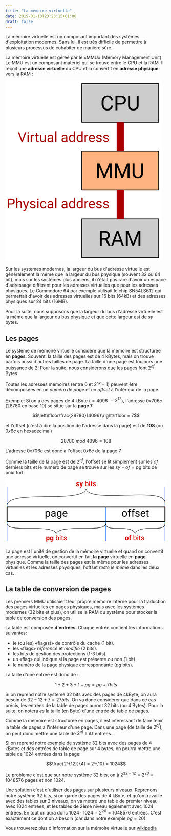 ```yaml
---
title: "La mémoire virtuelle"
date: 2019-01-10T23:23:15+01:00
draft: false
---
```


La mémoire virtuelle est un composant important des systèmes d'exploitation modernes. Sans lui,
il est très difficile de permettre à plusieurs processus de cohabiter de manière sûre.

La mémoire virtuelle est géréé par le «MMU» (Memory Management Unit). Le MMU est un composant matériel
qui se trouve entre le CPU et la RAM.
Il reçoit une **adresse virtuelle** du CPU et la convertit en **adresse physique** vers la RAM :

![Example image](vm0.svg)

Sur les systèmes modernes, la largeur du bus d'adresse virtuelle est généralement la même que la largeur
du bus physique (souvent 32 ou 64 bit), mais sur les systèmes plus anciens, il n'était pas rare
d'avoir un espace d'adressage différent pour les adresses virtuelles que pour les adresses physiques.
Le Commodore 64 par exemple utilisait le chip SN54LS612 qui permettait d'avoir des adresses virtuelles
sur 16 bits (64kB) et des adresses physiques sur 24 bits (16MB).

Pour la suite, nous supposons que la largeur du bus d'adresse virtuelle est la même que la largeur
du bus physique et que cette largeur est de $sy$ bytes.

## Les pages

Le système de mémoire virtuelle considère que la mémoire est structurée en **pages**. Souvent, la
taille des pages est de 4 kBytes, mais on trouve parfois aussi d'autres tailles de page. La taille
d'une page est toujours une puissance de 2! Pour la suite, nous considérons que les pages font $2^{of}$ Bytes.

Toutes les adresses mémoires (entre $0$ et $2^{sy}-1$) peuvent être décomposées en un _numéro de page_
et un _offset_ à l'intérieur de la page.

Exemple: Si on a des pages de 4 kByte ($= 4096$ $= 2^{12}$), l'adresse $0x706c$ ($28780$ en base 10)
se situe sur la **page 7**

$$\left\lfloor\frac{28780}{4096}\right\rfloor = 7$$

et l'offset (c'est à dire la position de l'adresse dans la page) est de **108** (ou $0x6c$ en hexadécimal)

$$28780\ mod\ 4096 = 108$$

L'adresse $0x706c$ est donc à l'offset $0x6c$ de la page $7$.

Comme la taille de la page est de $2^{of}$, l'offset se lit simplement sur les $of$ derniers bits et le
numéro de page se trouve sur les $sy - of = pg$ bits de poid fort:

![Example image](vm1.svg)

La page est l'unité de gestion de la mémoire virtuelle et quand on convertit une adresse virtuelle,
on convertit en fait **la page** virtuelle en **page** physique. Comme la taille des pages est la
même pour les adresses virtuelles et les adresses physiques, l'offset *reste le même* dans les deux
cas.

## La table de conversion de pages

Les premiers MMU utilisaient leur propre mémoire interne pour la traduction des pages virtuelles
en pages physiques, mais avec les systèmes modernes (32 bits et plus), on utilise la RAM du système
pour stocker la table de conversion des pages.

La table est composée **d'entrées**. Chaque entrée contient les informations suivantes:

* le (ou les) «flag(s)» de contrôle du cache (1 bit).
* les «flags» _référencé_ et _modifié_ (2 bits).
* les bits de gestion des protections (1-3 bits).
* un «flag» qui indique si la page est présente ou non (1 bit).
* le numéro de la page physique correspondante ($pg$ bits).

La taille d'une entrée est donc de :

$$1+2+3+1+pg = pg+7 bits$$

Si on reprend notre système 32 bits avec des pages de 4kByte, on aura besoin de $32-12+7 = 27 bits$.
On va donc considérer que dans ce cas précis, les entrées de la table de pages auront 32 bits (ou 4 Bytes).
Pour la suite, on notera $es$ la taille (en Byte) d'une entrée de table de pages.

Comme la mémoire est structurée en pages, il est intéressant de faire tenir la table de pages
à l'intérieur d'une page. Dans une page (de taille de $2^{of}$), on peut donc mettre une table de $2^{of} \div es$ entrées.

Si on reprend notre exemple de système 32 bits avec des pages de 4 kBytes et des entrées de table de
page sur 4 bytes, on pourra mettre une table de 1024 entrées dans la page:

$$\frac{2^{12}}{4} = 2^{10} = 1024$$

Le problème c'est que sur notre système 32 bits, on à $2^{32-12} = 2^{20} = 1048576$ pages et non $1024$.

Une solution c'est d'utiliser des pages sur plusieurs niveaux. Reprenons notre système 32 bits, si on garde des
pages de 4 kByte, et qu'on travaille avec des tables sur 2 niveaux, on va mettre une table de premier niveau
avec 1024 entrées, et les tables de 2ème niveau également avec 1024 entrées. En tout on aura donc
$1024 \cdot 1024 = 2^{20} = 1048576$ entrées. C'est exactement ce dont on a besoin (car dans notre
exemple $pg = 20$).

Vous trouverez plus d'information sur la mémoire virtuelle sur [wikipedia](https://fr.wikipedia.org/wiki/M%C3%A9moire_virtuelle)

